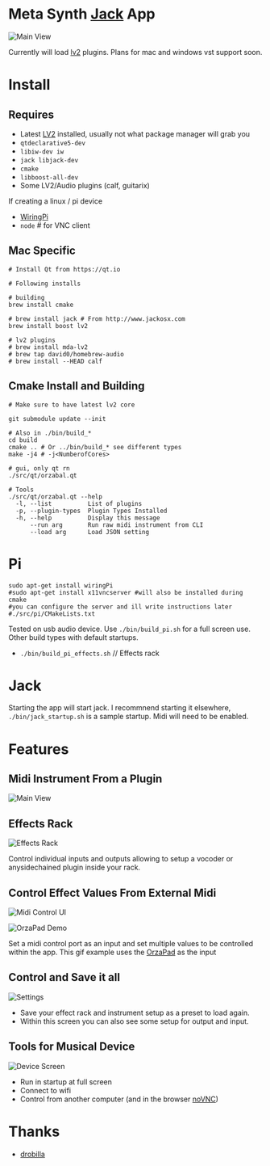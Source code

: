 # Meta Synth [Jack](http://jackaudio.org/) App

![Main View](https://raw.githubusercontent.com/chuckfairy/Orzabal/master/screenshots/main_view.png)

Currently will load [lv2](http://lv2plug.in/) plugins. Plans for mac and windows vst support soon.


# Install

## Requires
- Latest [LV2](https://lv2plug.in/) installed, usually not what package manager will grab you
- `qtdeclarative5-dev`
- `libiw-dev iw`
- `jack libjack-dev`
- `cmake`
- `libboost-all-dev`
- Some LV2/Audio plugins (calf, guitarix)


If creating a linux / pi device
- [WiringPi](https://github.com/WiringPi/WiringPi)
- `node` # for VNC client


## Mac Specific

```shell
# Install Qt from https://qt.io

# Following installs

# building
brew install cmake

# brew install jack # From http://www.jackosx.com
brew install boost lv2

# lv2 plugins
# brew install mda-lv2
# brew tap david0/homebrew-audio
# brew install --HEAD calf
```


## Cmake Install and Building

```shell
# Make sure to have latest lv2 core

git submodule update --init

# Also in ./bin/build_*
cd build
cmake .. # Or ../bin/build_* see different types
make -j4 # -j<NumberofCores>

# gui, only qt rn
./src/qt/orzabal.qt

# Tools
./src/qt/orzabal.qt --help
  -l, --list          List of plugins
  -p, --plugin-types  Plugin Types Installed
  -h, --help          Display this message
      --run arg       Run raw midi instrument from CLI
      --load arg      Load JSON setting
```


# Pi

```shell
sudo apt-get install wiringPi
#sudo apt-get install x11vncserver #will also be installed during cmake
#you can configure the server and ill write instructions later
#./src/pi/CMakeLists.txt
```

Tested on usb audio device. Use `./bin/build_pi.sh` for a full screen use. Other build types with default startups.

- `./bin/build_pi_effects.sh` // Effects rack


# Jack

Starting the app will start jack. I recommnend starting it elsewhere, `./bin/jack_startup.sh` is a sample startup. Midi will need to be enabled.


# Features


## Midi Instrument From a Plugin

![Main View](https://raw.githubusercontent.com/chuckfairy/Orzabal/master/screenshots/main_view.png)


## Effects Rack

![Effects Rack](https://raw.githubusercontent.com/chuckfairy/Orzabal/master/screenshots/orzabal-effect-rack.png)

Control individual inputs and outputs allowing to setup a vocoder or anysidechained plugin inside your rack.


## Control Effect Values From External Midi

![Midi Control UI](https://raw.githubusercontent.com/chuckfairy/Orzabal/master/screenshots/orzabal-midi-control.png)

![OrzaPad Demo](https://raw.githubusercontent.com/chuckfairy/Orzabal/master/screenshots/orzabal-control-demo.gif)

Set a midi control port as an input and set multiple values to be controlled within the app. This gif example uses the [OrzaPad](https://github.com/chuckfairy/OrzaPad) as the input


## Control and Save it all

![Settings](https://raw.githubusercontent.com/chuckfairy/Orzabal/master/screenshots/orzabal-settings-tab.png)

- Save your effect rack and instrument setup as a preset to load again.
- Within this screen you can also see some setup for output and input.


## Tools for Musical Device

![Device Screen](https://raw.githubusercontent.com/chuckfairy/Orzabal/master/screenshots/orzabal-sbc-tab.png)

- Run in startup at full screen
- Connect to wifi
- Control from another computer (and in the browser [noVNC](https://github.com/novnc/noVNC))


# Thanks

- [drobilla](https://github.com/drobilla)
